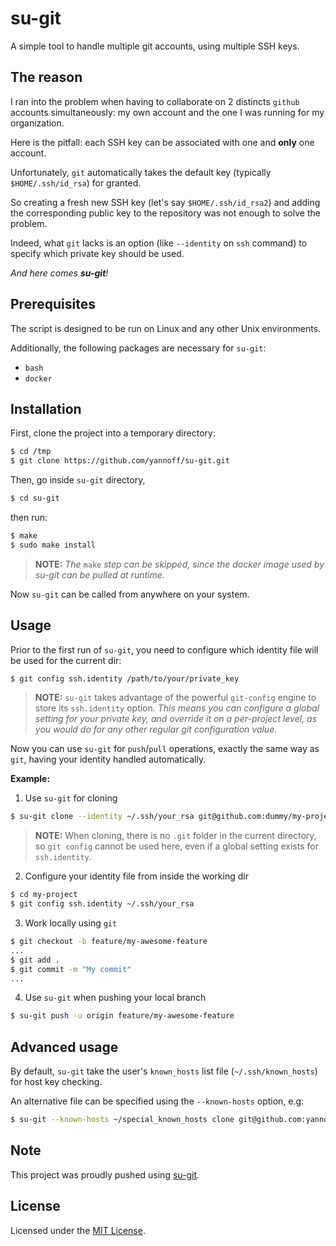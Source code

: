 # su-git

A simple tool to handle multiple git accounts, using multiple SSH keys.

## The reason

I ran into the problem when having to collaborate on 2 distincts `github` accounts simultaneously: my own account and the one I was running for my organization.

Here is the pitfall: each SSH key can be associated with one and **only** one account. 

Unfortunately, `git` automatically takes the default key (typically `$HOME/.ssh/id_rsa`) for granted.

So creating a fresh new SSH key (let's say `$HOME/.ssh/id_rsa2`) and adding the corresponding public key to the repository was not enough to solve the problem. 

Indeed, what `git` lacks is an option (like `--identity` on `ssh` command) to specify which private key should be used.

_And here comes **su-git**!_

## Prerequisites

The script is designed to be run on Linux and any other Unix environments.

Additionally, the following packages are necessary for `su-git`:
- `bash`
- `docker`

## Installation

First, clone the project into a temporary directory:

```bash
$ cd /tmp
$ git clone https://github.com/yannoff/su-git.git
```
Then, go inside `su-git` directory, 

```bash
$ cd su-git
```

then run:

```bash
$ make
$ sudo make install
```
> **NOTE:** _The_ `make` _step can be skipped, since the docker image used by su-git can be pulled at runtime._


Now `su-git` can be called from anywhere on your system.

## Usage

Prior to the first run of `su-git`, you need to configure which identity file will be used for the current dir:


```bash
$ git config ssh.identity /path/to/your/private_key
```

> **NOTE:** `su-git` takes advantage of the powerful `git-config` engine to store its `ssh.identity` option. 
_This means you can configure a global setting for your private key, and override it on a per-project level, as you would do for any other regular git configuration value._

Now you can use `su-git` for `push`/`pull` operations, exactly the same way as `git`, having your identity handled automatically.

**Example:**

1. Use `su-git` for cloning

```bash
$ su-git clone --identity ~/.ssh/your_rsa git@github.com:dummy/my-project.git
```

> **NOTE:** When cloning, there is no `.git` folder in the current directory, so `git config` cannot be used here, even if a global setting exists for `ssh.identity`.

2. Configure your identity file from inside the working dir

```bash
$ cd my-project
$ git config ssh.identity ~/.ssh/your_rsa
```

3. Work locally using `git`

```bash
$ git checkout -b feature/my-awesome-feature
...
$ git add .
$ git commit -m "My commit"
...
```

4. Use `su-git` when pushing your local branch

```bash
$ su-git push -u origin feature/my-awesome-feature
```


## Advanced usage

By default, `su-git` take the user's `known_hosts` list file (`~/.ssh/known_hosts`) for host key checking.

An alternative file can be specified using the `--known-hosts` option, e.g:

```bash
$ su-git --known-hosts ~/special_known_hosts clone git@github.com:yannoff/su-git.git
```


## Note

This project was proudly pushed using [su-git](https://github.com/yannoff/su-git "su-git project").

## License

Licensed under the [MIT License](LICENSE).
